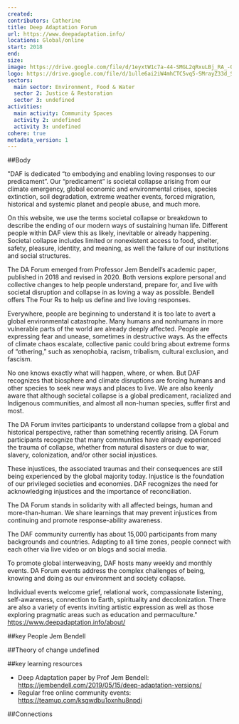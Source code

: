 ```yaml
---
created:
contributors: Catherine
title: Deep Adaptation Forum
url: https://www.deepadaptation.info/
locations: Global/online
start: 2018
end: 
size: 
image: https://drive.google.com/file/d/1eyxtW1c7a-44-SMGL2qRxuLBj_RA_-QV/view?usp=drive_link
logo: https://drive.google.com/file/d/1ulle6ai2iW4mhCTC5vq5-SMrayZ33d_S/view?usp=drive_link
sectors:
  main sector: Environment, Food & Water
  sector 2: Justice & Restoration
  sector 3: undefined
activities: 
  main activity: Community Spaces
  activity 2: undefined
  activity 3: undefined
cohere: true
metadata_version: 1
---
```



##Body

"DAF is dedicated “to embodying and enabling loving responses to our predicament”. Our “predicament” is societal collapse arising from our climate emergency, global economic and environmental crises, species extinction, soil degradation, extreme weather events, forced migration, historical and systemic planet and people abuse, and much more. 

On this website, we use the terms societal collapse or breakdown to describe the ending of our modern ways of sustaining human life. Different people within DAF view this as likely, inevitable or already happening. Societal collapse includes limited or nonexistent access to food, shelter, safety, pleasure, identity, and meaning, as well the failure of our institutions and social structures. 

The DA Forum emerged from Professor Jem Bendell’s academic paper, published in 2018 and revised in 2020. Both versions explore personal and collective changes to help people understand, prepare for, and live with societal disruption and collapse in as loving a way as possible. Bendell offers The Four Rs to help us define and live loving responses.

Everywhere, people are beginning to understand it is too late to avert a global environmental catastrophe. Many humans and nonhumans in more vulnerable parts of the world are already deeply affected. People are expressing fear and unease, sometimes in destructive ways. As the effects of climate chaos escalate, collective panic could bring about extreme forms of “othering,” such as xenophobia, racism, tribalism, cultural exclusion, and fascism.

No one knows exactly what will happen, where, or when. But DAF recognizes that biosphere and climate disruptions are forcing humans and other species to seek new ways and places to live. We are also keenly aware that although societal collapse is a global predicament, racialized and Indigenous communities, and almost all non-human species, suffer first and most. 

The DA Forum invites participants to understand collapse from a global and historical perspective, rather than something recently arising. DA Forum participants recognize that many communities have already experienced the trauma of collapse, whether from natural disasters or due to war, slavery, colonization, and/or other social injustices. 

These injustices, the associated traumas and their consequences are still being experienced by the global majority today. Injustice is the foundation of our privileged societies and economies. DAF recognizes the need for acknowledging injustices and the importance of reconciliation. 

The DA Forum stands in solidarity with all affected beings, human and more-than-human. We share learnings that may prevent injustices from continuing and promote response-ability awareness. 

The DAF community currently has about 15,000 participants from many backgrounds and countries. Adapting to all time zones, people connect with each other via live video or on blogs and social media. 

To promote global interweaving, DAF hosts many weekly and monthly events. DA Forum events address the complex challenges of being, knowing and doing as our environment and society collapse. 

Individual events welcome grief, relational work, compassionate listening, self-awareness, connection to Earth, spirituality and decolonization. There are also a variety of events inviting artistic expression as well as those exploring pragmatic areas such as education and permaculture."
https://www.deepadaptation.info/about/ 


##key People
Jem Bendell

##Theory of change
undefined

##key learning resources
- Deep Adaptation paper by Prof Jem Bendell: https://jembendell.com/2019/05/15/deep-adaptation-versions/ 
- Regular free online community events: https://teamup.com/ksgwdbu1oxnhu8npdi 

##Connections


